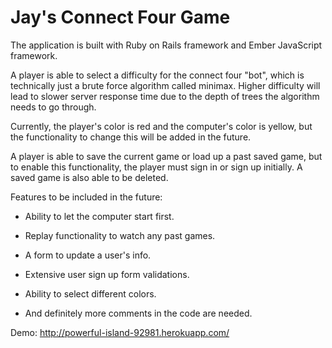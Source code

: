 # Jay's Connect Four Game

The application is built with Ruby on Rails framework and Ember JavaScript framework.

A player is able to select a difficulty for the connect four "bot", which is technically just a brute force algorithm called minimax.
Higher difficulty will lead to slower server response time due to the depth of trees the algorithm needs to go through.

Currently, the player's color is red and the computer's color is yellow,
but the functionality to change this will be added in the future.

A player is able to save the current game or load up a past saved game,
but to enable this functionality, the player must sign in or sign up initially.
A saved game is also able to be deleted.

Features to be included in the future:

* Ability to let the computer start first.

* Replay functionality to watch any past games.

* A form to update a user's info.

* Extensive user sign up form validations.

* Ability to select different colors.

* And definitely more comments in the code are needed.

Demo: http://powerful-island-92981.herokuapp.com/
